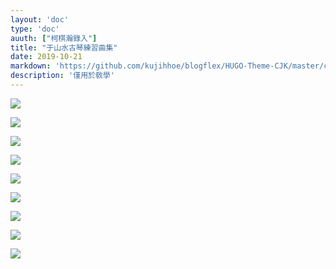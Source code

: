 ```yaml
---
layout: 'doc'
type: 'doc'
auuth: ["柯棋瀚錄入"]
title: "于山水古琴練習曲集"
date: 2019-10-21
markdown: 'https://github.com/kujihhoe/blogflex/HUGO-Theme-CJK/master/content/doc/03-于山水古琴練習曲集.md'
description: '僅用於敎學'
---
```


![](https://pic.superbed.cn/item/5dad81fc8b58bc7bf75d177d.jpg)

![](https://pic.superbed.cn/item/5dad81fc8b58bc7bf75d1782.jpg)

![](https://pic.superbed.cn/item/5dad81fc8b58bc7bf75d1786.jpg)

![](https://pic.superbed.cn/item/5dad81fc8b58bc7bf75d178e.jpg)

![](https://pic.superbed.cn/item/5dad81fc8b58bc7bf75d1796.jpg)

![](https://pic.superbed.cn/item/5dad81fc8b58bc7bf75d1799.jpg)

![](https://pic.superbed.cn/item/5dad81fc8b58bc7bf75d179f.jpg)

![](https://pic.superbed.cn/item/5dad81fc8b58bc7bf75d17a2.jpg)

![](https://pic.superbed.cn/item/5dad81fc8b58bc7bf75d17a4.jpg)
